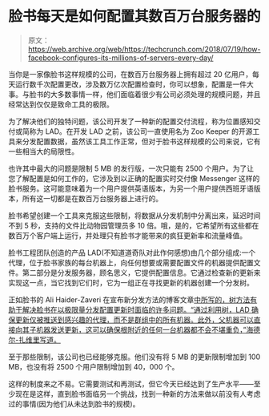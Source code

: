 # 脸书每天是如何配置其数百万台服务器的

> 原文：<https://web.archive.org/web/https://techcrunch.com/2018/07/19/how-facebook-configures-its-millions-of-servers-every-day/>

当你是一家像脸书这样规模的公司，在数百万台服务器上拥有超过 20 亿用户，每天运行数千次配置更改，涉及数万亿次配置检查时，你可以想象，配置是一件大事。与脸书的大多数事情一样，他们面临着很少有公司必须处理的规模问题，并且经常达到仅仅是致命工具的极限。

为了解决他们的独特问题，该公司开发了一种新的配置交付流程，称为位置感知交付或简称为 LAD。在开发 LAD 之前，该公司一直使用名为 Zoo Keeper 的开源工具来分发配置数据，虽然该工具工作正常，但对于脸书这样规模的公司来说，它有一些相当大的局限性。

也许其中最大的问题是限制 5 MB 的发行版，一次只能有 2500 个用户。为了让您了解配置是如何工作的，它涉及到以正确的配置实时交付像 Messenger 这样的脸书服务。这可能意味着为一个用户提供英语版本，为另一个用户提供西班牙语版本，所有这一切都是在数百万台服务器上进行的。

脸书希望创建一个工具来克服这些限制，将数据从分发机制中分离出来，延迟时间不到 5 秒，支持的文件比动物园管理员多 10 倍。哦，是的，它希望所有这些都在数百万个客户端上运行，并处理只有脸书才能带来的疯狂更新率和流量峰值。

脸书工程团队创造的产品 LAD(不知道道奇队对此作何感想)由几个部分组成:一个代理，位于脸书家族的每台机器上，向任何想要或需要配置文件的机器提供配置文件。第二部分是分发服务器，顾名思义，它提供配置信息。它通过检查新的更新来实现这一点，当它找到它们时，它为一组正在寻找更新的机器创建一个分发树。

正如脸书的 Ali Haider-Zaveri 在宣布新分发方法的博客文章[中所写的，树方法有助于解决脸书在以极限量分发配置更新时面临的许多问题。“通过利用树，LAD 确保更新仅被推送到感兴趣的代理，而不是群组中的所有机器。此外，父机器可以直接向其子机器发送更新，这可以确保根附近的任何一台机器都不会不堪重负，”海德尔-扎维里写道。](https://web.archive.org/web/20230323033817/https://code.fb.com/data-infrastructure/location-aware-distribution-configuring-servers-at-scale/)

至于那些限制，该公司也已经能够克服。他们没有将 5 MB 的更新限制增加到 100 MB，也没有将 2500 个用户限制增加到 40，000 个。

这样的制度来之不易。它需要测试和再测试，但它今天已经达到了生产水平——至少现在是这样，直到脸书面临另一个挑战，找到一种新的方法来做以前没有人考虑过的事情(因为他们从未达到脸书的规模)。